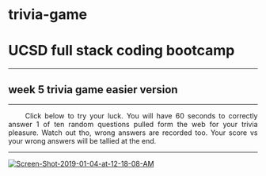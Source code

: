 # trivia-game
<h1 Style="Text-align: Center color:red;"> UCSD full stack coding bootcamp </h1>
  <hr>
  <h2>week 5 trivia game easier version</h2>
<hr>
<p style="text-align:justify;">&nbsp;&nbsp;&nbsp;&nbsp;&nbsp;Click below to try your luck. You will have 60 seconds to correctly answer 1 of ten random questions pulled form the web for your trivia pleasure. Watch out tho, wrong answers are recorded too. Your score vs your wrong answers will be tallied at the end. </p>
<hr>
<a href='https://rogueathletic.github.io/trivia-game/' target='_blank'>
  
  
  <img src='https://i.postimg.cc/5tzXGVvZ/Screen-Shot-2019-01-04-at-12-18-08-AM.png' border='0' alt='Screen-Shot-2019-01-04-at-12-18-08-AM'/></a>
